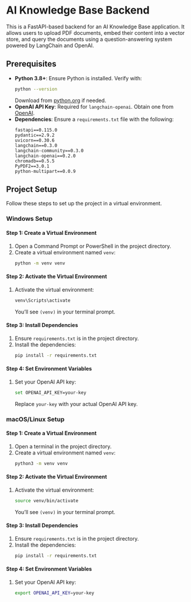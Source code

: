 # AI Knowledge Base Backend

This is a FastAPI-based backend for an AI Knowledge Base application. It allows users to upload PDF documents, embed their content into a vector store, and query the documents using a question-answering system powered by LangChain and OpenAI.

## Prerequisites

- **Python 3.8+**: Ensure Python is installed. Verify with:
  ```bash
  python --version
  ```
  Download from [python.org](https://python.org) if needed.
- **OpenAI API Key**: Required for `langchain-openai`. Obtain one from [OpenAI](https://platform.openai.com).
- **Dependencies**: Ensure a `requirements.txt` file with the following:
  ```
  fastapi==0.115.0
  pydantic==2.9.2
  uvicorn==0.30.6
  langchain==0.3.0
  langchain-community==0.3.0
  langchain-openai==0.2.0
  chromadb==0.5.5
  PyPDF2==3.0.1
  python-multipart==0.0.9
  ```

## Project Setup

Follow these steps to set up the project in a virtual environment.

### Windows Setup

#### Step 1: Create a Virtual Environment
1. Open a Command Prompt or PowerShell in the project directory.
2. Create a virtual environment named `venv`:
   ```bash
   python -m venv venv
   ```

#### Step 2: Activate the Virtual Environment
1. Activate the virtual environment:
   ```bash
   venv\Scripts\activate
   ```
   You’ll see `(venv)` in your terminal prompt.

#### Step 3: Install Dependencies
1. Ensure `requirements.txt` is in the project directory.
2. Install the dependencies:
   ```bash
   pip install -r requirements.txt
   ```

#### Step 4: Set Environment Variables
1. Set your OpenAI API key:
   ```bash
   set OPENAI_API_KEY=your-key
   ```
   Replace `your-key` with your actual OpenAI API key.

### macOS/Linux Setup

#### Step 1: Create a Virtual Environment
1. Open a terminal in the project directory.
2. Create a virtual environment named `venv`:
   ```bash
   python3 -m venv venv
   ```

#### Step 2: Activate the Virtual Environment
1. Activate the virtual environment:
   ```bash
   source venv/bin/activate
   ```
   You’ll see `(venv)` in your terminal prompt.

#### Step 3: Install Dependencies
1. Ensure `requirements.txt` is in the project directory.
2. Install the dependencies:
   ```bash
   pip install -r requirements.txt
   ```

#### Step 4: Set Environment Variables
1. Set your OpenAI API key:
   ```bash
   export OPENAI_API_KEY=your-key